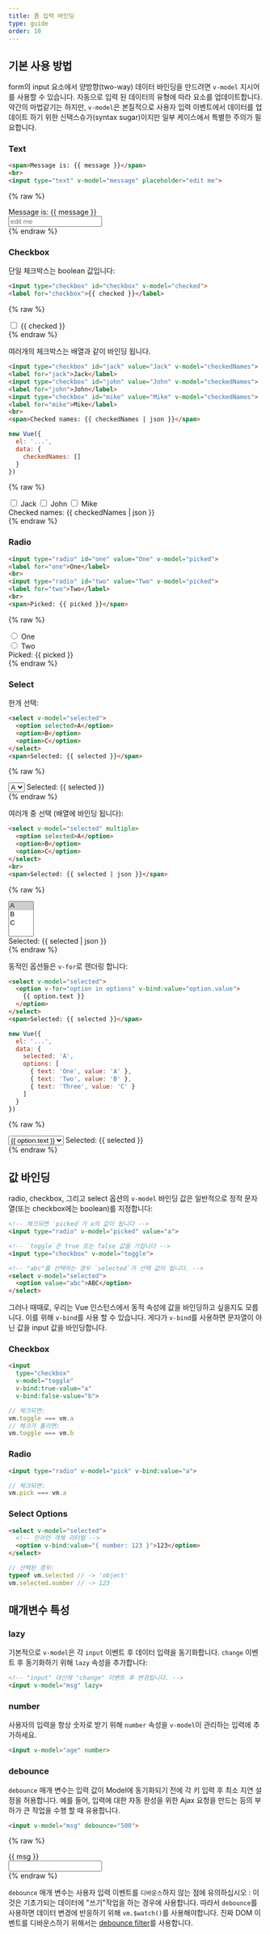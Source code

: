 ```yaml
---
title: 폼 입력 바인딩
type: guide
order: 10
---
```


## 기본 사용 방법

form의 input 요소에서 양방향(two-way) 데이터 바인딩을 만드려면 `v-model` 지시어를 사용할 수 있습니다. 자동으로 입력 된 데이터의 유형에 따라 요소를 업데이트합니다. 약간의 마법같기는 하지만, `v-model`은 본질적으로 사용자 입력 이벤트에서 데이터를 업데이트 하기 위한 신택스슈가(syntax sugar)이지만 일부 케이스에서 특별한 주의가 필요합니다.

### Text

``` html
<span>Message is: {{ message }}</span>
<br>
<input type="text" v-model="message" placeholder="edit me">
```

{% raw %}
<div id="example-1" class="demo">
  <span>Message is: {{ message }}</span><br>
  <input type="text" v-model="message" placeholder="edit me">
</div>
<script>
new Vue({
  el: '#example-1',
  data: {
    message: ''
  }
})
</script>
{% endraw %}

### Checkbox

단일 체크박스는 boolean 값입니다:

``` html
<input type="checkbox" id="checkbox" v-model="checked">
<label for="checkbox">{{ checked }}</label>
```
{% raw %}
<div id="example-2" class="demo">
  <input type="checkbox" id="checkbox" v-model="checked">
  <label for="checkbox">{{ checked }}</label>
</div>
<script>
new Vue({
  el: '#example-2',
  data: {
    checked: false
  }
})
</script>
{% endraw %}

여러개의 체크박스는 배열과 같이 바인딩 됩니다.

``` html
<input type="checkbox" id="jack" value="Jack" v-model="checkedNames">
<label for="jack">Jack</label>
<input type="checkbox" id="john" value="John" v-model="checkedNames">
<label for="john">John</label>
<input type="checkbox" id="mike" value="Mike" v-model="checkedNames">
<label for="mike">Mike</label>
<br>
<span>Checked names: {{ checkedNames | json }}</span>
```

``` js
new Vue({
  el: '...',
  data: {
    checkedNames: []
  }
})
```

{% raw %}
<div id="example-3" class="demo">
  <input type="checkbox" id="jack" value="Jack" v-model="checkedNames">
  <label for="jack">Jack</label>
  <input type="checkbox" id="john" value="John" v-model="checkedNames">
  <label for="john">John</label>
  <input type="checkbox" id="mike" value="Mike" v-model="checkedNames">
  <label for="mike">Mike</label>
  <br>
  <span>Checked names: {{ checkedNames | json }}</span>
</div>
<script>
new Vue({
  el: '#example-3',
  data: {
    checkedNames: []
  }
})
</script>
{% endraw %}

### Radio


``` html
<input type="radio" id="one" value="One" v-model="picked">
<label for="one">One</label>
<br>
<input type="radio" id="two" value="Two" v-model="picked">
<label for="two">Two</label>
<br>
<span>Picked: {{ picked }}</span>
```
{% raw %}
<div id="example-4" class="demo">
  <input type="radio" id="one" value="One" v-model="picked">
  <label for="one">One</label>
  <br>
  <input type="radio" id="two" value="Two" v-model="picked">
  <label for="two">Two</label>
  <br>
  <span>Picked: {{ picked }}</span>
</div>
<script>
new Vue({
  el: '#example-4',
  data: {
    picked: ''
  }
})
</script>
{% endraw %}

### Select

한개 선택:

``` html
<select v-model="selected">
  <option selected>A</option>
  <option>B</option>
  <option>C</option>
</select>
<span>Selected: {{ selected }}</span>
```
{% raw %}
<div id="example-5" class="demo">
  <select v-model="selected">
    <option selected>A</option>
    <option>B</option>
    <option>C</option>
  </select>
  <span>Selected: {{ selected }}</span>
</div>
<script>
new Vue({
  el: '#example-5',
  data: {
    selected: null
  }
})
</script>
{% endraw %}

여러개 중 선택 (배열에 바인딩 됩니다):

``` html
<select v-model="selected" multiple>
  <option selected>A</option>
  <option>B</option>
  <option>C</option>
</select>
<br>
<span>Selected: {{ selected | json }}</span>
```
{% raw %}
<div id="example-6" class="demo">
  <select v-model="selected" multiple style="width: 50px">
    <option selected>A</option>
    <option>B</option>
    <option>C</option>
  </select>
  <br>
  <span>Selected: {{ selected | json }}</span>
</div>
<script>
new Vue({
  el: '#example-6',
  data: {
    selected: []
  }
})
</script>
{% endraw %}

동적인 옵션들은 `v-for`로 렌더링 합니다:

``` html
<select v-model="selected">
  <option v-for="option in options" v-bind:value="option.value">
    {{ option.text }}
  </option>
</select>
<span>Selected: {{ selected }}</span>
```
``` js
new Vue({
  el: '...',
  data: {
    selected: 'A',
    options: [
      { text: 'One', value: 'A' },
      { text: 'Two', value: 'B' },
      { text: 'Three', value: 'C' }
    ]
  }
})
```
{% raw %}
<div id="example-7" class="demo">
  <select v-model="selected">
    <option v-for="option in options" v-bind:value="option.value">
      {{ option.text }}
    </option>
  </select>
  <span>Selected: {{ selected }}</span>
</div>
<script>
new Vue({
  el: '#example-7',
  data: {
    selected: 'A',
    options: [
      { text: 'One', value: 'A' },
      { text: 'Two', value: 'B' },
      { text: 'Three', value: 'C' }
    ]
  }
})
</script>
{% endraw %}

## 값 바인딩

radio, checkbox, 그리고 select 옵션의 `v-model` 바인딩 값은 일반적으로 정적 문자열(또는 checkbox에는 boolean)를 지정합니다:

``` html
<!-- 체크되면 `picked`가 a의 값이 됩니다 -->
<input type="radio" v-model="picked" value="a">

<!-- `toggle`은 true 또는 false 값을 가집니다 -->
<input type="checkbox" v-model="toggle">

<!-- "abc"를 선택하는 경우 `selected`가 선택 값이 됩니다. -->
<select v-model="selected">
  <option value="abc">ABC</option>
</select>
```

그러나 때때로, 우리는 Vue 인스턴스에서 동적 속성에 값을 바인딩하고 싶을지도 모릅니다. 이를 위해 `v-bind`를 사용 할 수 있습니다. 게다가 `v-bind`를 사용하면 문자열이 아닌 값을 input 값을 바인딩합니다.

### Checkbox

``` html
<input
  type="checkbox"
  v-model="toggle"
  v-bind:true-value="a"
  v-bind:false-value="b">
```

``` js
// 체크되면:
vm.toggle === vm.a
// 체크가 풀리면:
vm.toggle === vm.b
```

### Radio

``` html
<input type="radio" v-model="pick" v-bind:value="a">
```

``` js
// 체크되면:
vm.pick === vm.a
```

### Select Options

``` html
<select v-model="selected">
  <!-- 인라인 객체 리터럴 -->
  <option v-bind:value="{ number: 123 }">123</option>
</select>
```

``` js
// 선택된 경우:
typeof vm.selected // -> 'object'
vm.selected.number // -> 123
```

## 매개변수 특성

### lazy

기본적으로 `v-model`은 각 `input` 이벤트 후 데이터 입력을 동기화합니다. `change` 이벤트 후 동기화하기 위해 `lazy` 속성을 추가합니다:

``` html
<!-- "input" 대신에 "change" 이벤트 후 변경됩니다. -->
<input v-model="msg" lazy>
```

### number

사용자의 입력을 항상 숫자로 받기 위해 `number` 속성을 `v-model`이 관리하는 입력에 추가하세요.

``` html
<input v-model="age" number>
```

### debounce

`debounce` 매개 변수는 입력 값이 Model에 동기화되기 전에 각 키 입력 후 최소 지연 설정을 허용합니다. 예를 들어, 입력에 대한 자동 완성을 위한 Ajax 요청을 만드는 등의 부하가 큰 작업을 수행 할 때 유용합니다.

``` html
<input v-model="msg" debounce="500">
```
 {% raw %}
<div id="debounce-demo" class="demo">
  {{ msg }}<br>
  <input v-model="msg" debounce="500">
</div>
<script>
new Vue({
  el:'#debounce-demo',
  data: { msg: 'edit me' }
})
</script>
{% endraw %}

`debounce` 매개 변수는 사용자 입력 이벤트를 `디바운스`하지 않는 점에 유의하십시오 : 이것은 기초가되는 데이터에 "쓰기"작업을 하는 경우에 사용합니다. 따라서 `debounce`를 사용하면 데이터 변경에 반응하기 위해 `vm.$watch()`를 사용해야합니다. 진짜 DOM 이벤트를 디바운스하기 위해서는 [debounce filter](/api/#debounce)를 사용합니다.
